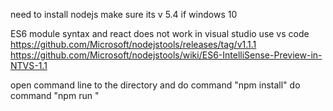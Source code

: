 need to install nodejs
make sure its v 5.4 if windows 10

ES6 module syntax and react does not work in visual studio
use vs code
https://github.com/Microsoft/nodejstools/releases/tag/v1.1.1
https://github.com/Microsoft/nodejstools/wiki/ES6-IntelliSense-Preview-in-NTVS-1.1

open command line to the directory and do command "npm install"
do command "npm run <project>"
